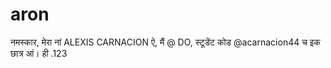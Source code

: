 # aron
नमस्कार, मेरा नां ALEXIS CARNACION ऐ, मैं @ DO, स्टूडेंट कोड @acarnacion44 च इक छात्र आं। ही .123
